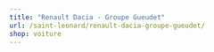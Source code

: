 ```yaml
---
title: "Renault Dacia - Groupe Gueudet"
url: /saint-leonard/renault-dacia-groupe-gueudet/
shop: voiture
---
```

